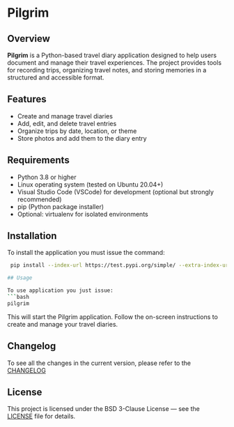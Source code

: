 # Pilgrim

## Overview

**Pilgrim** is a Python-based travel diary application designed to help users document and manage their travel
experiences. The project provides tools for recording trips, organizing travel notes, and storing memories in a
structured and accessible format.

## Features

- Create and manage travel diaries
- Add, edit, and delete travel entries
- Organize trips by date, location, or theme
- Store photos and add them to the diary entry

## Requirements
- Python 3.8 or higher
- Linux operating system (tested on Ubuntu 20.04+)
- Visual Studio Code (VSCode) for development (optional but strongly recommended)
- pip (Python package installer)
- Optional: virtualenv for isolated environments

## Installation

To install the application you must issue the command:

```bash
 pip install --index-url https://test.pypi.org/simple/ --extra-index-url https://pypi.org/simple Pilgrim```

## Usage

To use application you just issue:
```bash 
pilgrim
```

This will start the Pilgrim application. Follow the on-screen instructions to create and manage your travel diaries.

## Changelog

To see all the changes in the current version, please refer to the [CHANGELOG](CHANGELOG.md)

## License

This project is licensed under the BSD 3-Clause License — see the [LICENSE](LICENSE) file for details.
